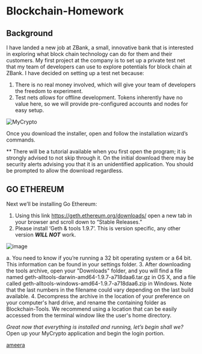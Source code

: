 # Blockchain-Homework
## Background
I have landed a new job at ZBank, a small, innovative bank that is interested in exploring what block chain technology can do for them and their customers. My first project at the company is to set up a private test net that my team of developers can use to explore potentials for block chain at ZBank. I have decided on setting up a test net because:
1.	There is no real money involved, which will give your team of developers the freedom to experiment.
2.	Test nets *allows* for offline development.
Tokens inherently have no value here, so we will provide pre-configured accounts and nodes for easy setup.

![MyCrypto](https://user-images.githubusercontent.com/83382006/134716219-a543c1ed-060b-470b-87a6-905891c67534.png)

Once you download the installer, open and follow the installation wizard’s commands.

** There will be a tutorial available when you first open the program; it is strongly advised to not skip through it. 
On the initial download there may be security alerts advising you that it is an unidentified application. You should be prompted to allow the download regardless.

## GO ETHEREUM
Next we’ll be installing Go Ethereum:
1.	Using this link https://geth.ethereum.org/downloads/ open a new tab in your browser and scroll down to “Stable Releases.”
2.	Please install ‘Geth & tools 1.9.7’. This is version specific, any other version ***WILL NOT*** work. 

![image](https://user-images.githubusercontent.com/83382006/134761513-0c74c46e-91f6-4a44-afab-9f63e1083c8c.png)


a.	You need to know if you’re running a 32 bit operating system or a 64 bit. This information can be found in your settings folder. 
3.	After downloading the tools archive, open your "Downloads" folder, and you will find a file named geth-alltools-darwin-amd64-1.9.7-a718daa6.tar.gz in OS X, and a file called geth-alltools-windows-amd64-1.9.7-a718daa6.zip in Windows. Note that the last numbers in the filename could vary depending on the last build available.
4.	Decompress the archive in the location of your preference on your computer's hard drive, and rename the containing folder as Blockchain-Tools. We recommend using a location that can be easily accessed from the terminal window like the user's home directory.


*Great now that everything is installed and running, let’s begin shall we?*
Open up your MyCrypto application and begin the login portion. 

  
  [ameera](https://www.google.com)

